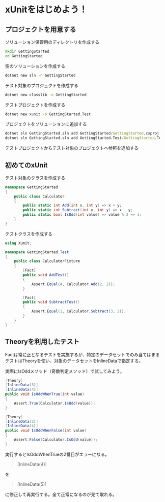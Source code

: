 # xUnitをはじめよう！

## プロジェクトを用意する

ソリューション保管用のディレクトリを作成する

```cmd
mkdir GettingStarted
cd GettingStarted
```

空のソリューションを作成する

```cmd
dotnet new sln -n GettingStarted
```

テスト対象のプロジェクトを作成する

```cmd
dotnet new classlib -o GettingStarted
```

テストプロジェクトを作成する

```cmd
dotnet new xunit -o GettingStarted.Test
```

プロジェクトをソリューションに追加する

```cmd
dotnet sln GettingStarted.sln add GettingStarted/GettingStarted.csproj
dotnet sln GettingStarted.sln add GettingStarted.Test/GettingStarted.Test.csproj
```

テストプロジェクトからテスト対象のプロジェクトへ参照を追加する

## 初めてのxUnit

テスト対象のクラスを作成する

```cs
namespace GettingStarted
{
    public class Calculator
    {
        public static int Add(int x, int y) => x + y;
        public static int Subtract(int x, int y) => x - y;
        public static bool IsOdd(int value) => value % 2 == 1;
    }
}
```

テストクラスを作成する

```cs
using Xunit;

namespace GettingStarted.Test
{
    public class CalculatorFixture
    {
        [Fact]
        public void AddTest()
        {
            Assert.Equal(4, Calculator.Add(2, 2));
        }

        [Fact]
        public void SubtractTest()
        {
            Assert.Equal(1, Calculator.Subtract(3, 2));
        }
    }
}
```

## Theoryを利用したテスト

Factは常に正となるテストを実施するが、特定のデータセットでのみ当てはまるテストはTheoryを使い、対象のデータセットをInlineDataで指定する。

実際にIsOddメソッド（奇数判定メソッド）で試してみよう。

```cs
[Theory]
[InlineData(3)]
[InlineData(4)]
public void IsOddWhenTrue(int value)
{
    Assert.True(Calculator.IsOdd(value));
}

[Theory]
[InlineData(2)]
[InlineData(4)]
public void IsOddWhenFalse(int value)
{
    Assert.False(Calculator.IsOdd(value));
}
```

実行するとIsOddWhenTrueの2番目がエラーになる。

> [InlineData(4)]

を

> [InlineData(5)]

に修正して再実行する。全て正常になるのが見て取れる。
